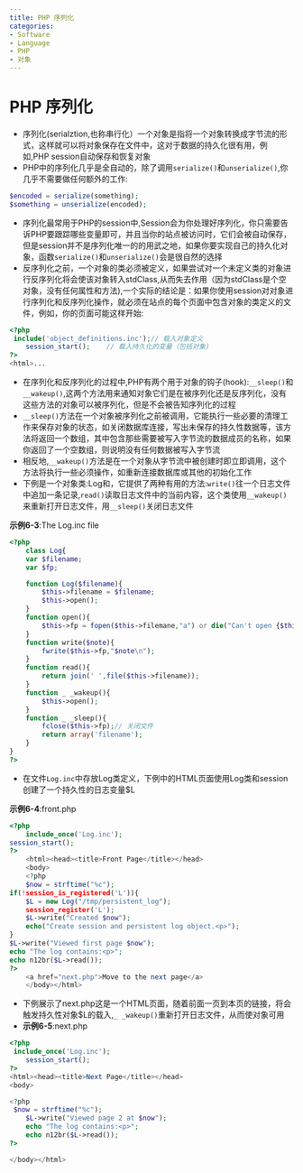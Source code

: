 ```yaml
---
title: PHP 序列化
categories:
- Software
- Language
- PHP
- 对象
---
```

# PHP 序列化

- 序列化(serialztion,也称串行化）一个对象是指将一个对象转换成字节流的形式，这样就可以将对象保存在文件中，这对于数据的持久化很有用，例如,PHP session自动保存和恢复对象
- PHP中的序列化几乎是全自动的，除了调用`serialize()`和`unserialize()`,你几乎不需要做任何额外的工作:

```php
$encoded = serialize(something);
$something = unserialize(encoded);
```

- 序列化最常用于PHP的session中,Session会为你处理好序列化，你只需要告诉PHP要跟踪哪些变量即可，并且当你的站点被访问时，它们会被自动保存，但是session并不是序列化唯一的的用武之地，如果你要实现自己的持久化对象，函数`serialize()`和`unserialize()`会是很自然的选择
- 反序列化之前，一个对象的类必须被定义，如果尝试对一个未定义类的对象进行反序列化将会使该对象转入stdClass,从而失去作用（因为stdClass是个空对象，没有任何属性和方法),一个实际的结论是：如果你使用session对对象进行序列化和反序列化操作，就必须在站点的每个页面中包含对象的类定义的文件，例如，你的页面可能这样开始:

```php
<?php
 include('object_definitions.inc');// 载入对象定义
	session_start();	// 载入持久化的变量（包括对象)
?>
<html>...
```

- 在序列化和反序列化的过程中,PHP有两个用于对象的钩子(hook):`__sleep()`和`__wakeup()`,这两个方法用来通知对象它们是在被序列化还是反序列化，没有这些方法的对象可以被序列化，但是不会被告知序列化的过程
- `__sleep()`方法在一个对象被序列化之前被调用，它能执行一些必要的清理工作来保存对象的状态，如关闭数据库连接，写出未保存的持久性数据等，该方法将返回一个数组，其中包含那些需要被写入字节流的数据成员的名称，如果你返回了一个空数组，则说明没有任何数据被写入字节流
- 相反地,`__wakeup()`方法是在一个对象从字节流中被创建时即立即调用，这个方法将执行一些必须操作，如重新连接数据库或其他的初始化工作
- 下例是一个对象类:Log和，它提供了两种有用的方法:`write()`往一个日志文件中追加一条记录,`read()`读取日志文件中的当前内容，这个类使用`__wakeup()`来重新打开日志文件，用`__sleep()`关闭日志文件

**示例6-3**:The Log.inc file

```php
<?php
    class Log{
    var $filename;
    var $fp;

    function Log($filename){
        $this->filename = $filename;
        $this->open();
    }
    function open(){
        $this->fp = fopen($this->filemane,"a") or die("Can't open {$this->filename}");
    }
    function write($note){
        fwrite($this->fp,"$note\n");
    }
    function read(){
        return join(' ',file($this->filename));
    }
    function _ _wakeup(){
        $this->open();
    }
    function _ _sleep(){
        fclose($this->fp);// 关闭文件
        return array('filename');
    }
}
?>
```

- 在文件`Log.inc`中存放Log类定义，下例中的HTML页面使用Log类和session创建了一个持久性的日志变量$L

**示例6-4**:front.php

```php
<?php
    include_once('Log.inc');
session_start();
?>
    <html><head><title>Front Page</title></head>
    <body>
    <?php
    $now = strftime("%c");
if(!session_is_registered('L')){
    $L = new Log("/tmp/persistent_log");
    session_register('L');
    $L->write("Created $now");
    echo("Create session and persistent log object.<p>");
}
$L->write("Viewed first page $now");
echo "The log contains:<p>";
echo n12br($L->read());
?>
    <a href="next.php">Move to the next page</a>
    </body></html>
```

- 下例展示了next.php这是一个HTML页面，随着前面一页到本页的链接，将会触发持久性对象$L的载入,`_ _wakeup()`重新打开日志文件，从而使对象可用
- **示例6-5**:next.php

```php
<?php
 include_once('Log.inc');
	session_start();
?>
<html><head><title>Next Page</title></head>
<body>

<?php
 $now = strftime("%c");
	$L->write("Viewed page 2 at $now");
	echo "The log contains:<p>";
	echo n12br($L->read());
?>

</body></html>
```

